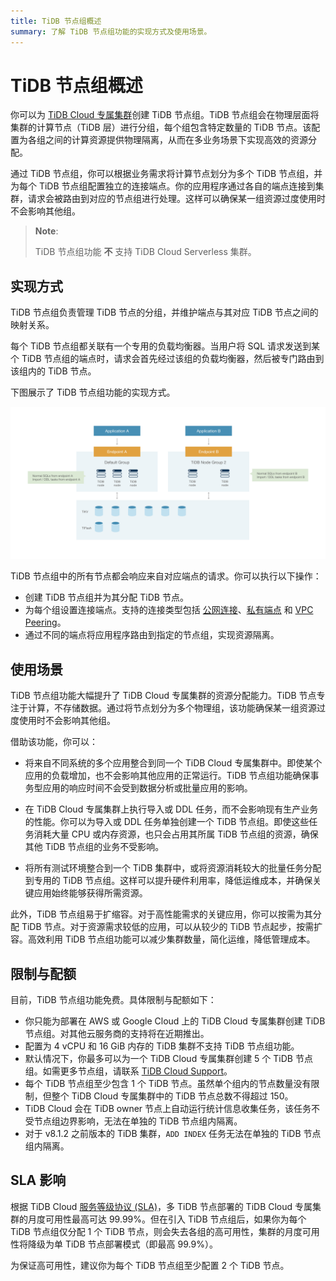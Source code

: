 ```yaml
---
title: TiDB 节点组概述
summary: 了解 TiDB 节点组功能的实现方式及使用场景。
---
```


# TiDB 节点组概述

你可以为 [TiDB Cloud 专属集群](/tidb-cloud/select-cluster-tier.md#tidb-cloud-dedicated)创建 TiDB 节点组。TiDB 节点组会在物理层面将集群的计算节点（TiDB 层）进行分组，每个组包含特定数量的 TiDB 节点。该配置为各组之间的计算资源提供物理隔离，从而在多业务场景下实现高效的资源分配。

通过 TiDB 节点组，你可以根据业务需求将计算节点划分为多个 TiDB 节点组，并为每个 TiDB 节点组配置独立的连接端点。你的应用程序通过各自的端点连接到集群，请求会被路由到对应的节点组进行处理。这样可以确保某一组资源过度使用时不会影响其他组。

> **Note**:
>
> TiDB 节点组功能 **不** 支持 TiDB Cloud Serverless 集群。

## 实现方式

TiDB 节点组负责管理 TiDB 节点的分组，并维护端点与其对应 TiDB 节点之间的映射关系。

每个 TiDB 节点组都关联有一个专用的负载均衡器。当用户将 SQL 请求发送到某个 TiDB 节点组的端点时，请求会首先经过该组的负载均衡器，然后被专门路由到该组内的 TiDB 节点。

下图展示了 TiDB 节点组功能的实现方式。

![The implementation of the TiDB Node Group feature](/media/tidb-cloud/implementation-of-tidb-node-group.png)

TiDB 节点组中的所有节点都会响应来自对应端点的请求。你可以执行以下操作：

- 创建 TiDB 节点组并为其分配 TiDB 节点。
- 为每个组设置连接端点。支持的连接类型包括 [公网连接](/tidb-cloud/tidb-node-group-management.md#connect-via-public-connection)、[私有端点](/tidb-cloud/tidb-node-group-management.md#connect-via-private-endpoint) 和 [VPC Peering](/tidb-cloud/tidb-node-group-management.md#connect-via-vpc-peering)。
- 通过不同的端点将应用程序路由到指定的节点组，实现资源隔离。

## 使用场景

TiDB 节点组功能大幅提升了 TiDB Cloud 专属集群的资源分配能力。TiDB 节点专注于计算，不存储数据。通过将节点划分为多个物理组，该功能确保某一组资源过度使用时不会影响其他组。

借助该功能，你可以：

- 将来自不同系统的多个应用整合到同一个 TiDB Cloud 专属集群中。即使某个应用的负载增加，也不会影响其他应用的正常运行。TiDB 节点组功能确保事务型应用的响应时间不会受到数据分析或批量应用的影响。

- 在 TiDB Cloud 专属集群上执行导入或 DDL 任务，而不会影响现有生产业务的性能。你可以为导入或 DDL 任务单独创建一个 TiDB 节点组。即使这些任务消耗大量 CPU 或内存资源，也只会占用其所属 TiDB 节点组的资源，确保其他 TiDB 节点组的业务不受影响。

- 将所有测试环境整合到一个 TiDB 集群中，或将资源消耗较大的批量任务分配到专用的 TiDB 节点组。这样可以提升硬件利用率，降低运维成本，并确保关键应用始终能够获得所需资源。

此外，TiDB 节点组易于扩缩容。对于高性能需求的关键应用，你可以按需为其分配 TiDB 节点。对于资源需求较低的应用，可以从较少的 TiDB 节点起步，按需扩容。高效利用 TiDB 节点组功能可以减少集群数量，简化运维，降低管理成本。

## 限制与配额

目前，TiDB 节点组功能免费。具体限制与配额如下：

- 你只能为部署在 AWS 或 Google Cloud 上的 TiDB Cloud 专属集群创建 TiDB 节点组。对其他云服务商的支持将在近期推出。
- 配置为 4 vCPU 和 16 GiB 内存的 TiDB 集群不支持 TiDB 节点组功能。
- 默认情况下，你最多可以为一个 TiDB Cloud 专属集群创建 5 个 TiDB 节点组。如需更多节点组，请联系 [TiDB Cloud Support](/tidb-cloud/tidb-cloud-support.md)。
- 每个 TiDB 节点组至少包含 1 个 TiDB 节点。虽然单个组内的节点数量没有限制，但整个 TiDB Cloud 专属集群中的 TiDB 节点总数不得超过 150。
- TiDB Cloud 会在 TiDB owner 节点上自动运行统计信息收集任务，该任务不受节点组边界影响，无法在单独的 TiDB 节点组内隔离。
- 对于 v8.1.2 之前版本的 TiDB 集群，`ADD INDEX` 任务无法在单独的 TiDB 节点组内隔离。

## SLA 影响

根据 TiDB Cloud [服务等级协议 (SLA)](https://www.pingcap.com/legal/service-level-agreement-for-tidb-cloud-services/)，多 TiDB 节点部署的 TiDB Cloud 专属集群的月度可用性最高可达 99.99%。但在引入 TiDB 节点组后，如果你为每个 TiDB 节点组仅分配 1 个 TiDB 节点，则会失去各组的高可用性，集群的月度可用性将降级为单 TiDB 节点部署模式（即最高 99.9%）。

为保证高可用性，建议你为每个 TiDB 节点组至少配置 2 个 TiDB 节点。